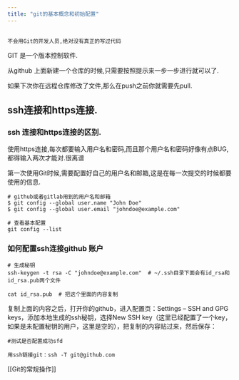 ```yaml
---
title: "git的基本概念和初始配置"
---
```



```ad-attention

不会用Git的开发人员,绝对没有真正的写过代码

```


GIT 是一个版本控制软件.

从github 上面新建一个仓库的时候,只需要按照提示来一步一步进行就可以了.

如果下次你在远程仓库修改了文件,那么在push之前你就需要先pull.

## ssh连接和https连接.
### ssh 连接和https连接的区别.
使用https连接,每次都要输入用户名和密码,而且那个用户名和密码好像有点BUG,都得输入两次才能对.很离谱

  第一次使用Git时候,需要配置好自己的用户名和邮箱,这是在每一次提交的时候都要使用的信息.
  ```shell
  # github或者gitlab用到的用户名和邮箱
  $ git config --global user.name "John Doe"
  $ git config --global user.email "johndoe@example.com"

  # 查看基本配置
  git config --list
  ```


### 如何配置ssh连接github 账户

```shell
# 生成秘钥
ssh-keygen -t rsa -C "johndoe@example.com"  # ~/.ssh目录下面会有id_rsa和id_rsa.pub两个文件

cat id_rsa.pub  # 把这个里面的内容复制
```
  复制上面的内容之后，打开你的github，进入配置页：Settings – SSH and GPG keys，添加本地生成的ssh秘钥，选择New SSH key（这里已经配置了一个key，如果是未配置秘钥的用户，这里是空的），把复制的内容贴过来，然后保存：

  ```shell
  #测试是否配置成功sfd

  用ssh链接git：ssh -T git@github.com
  ```
  



[[Git的常规操作]]